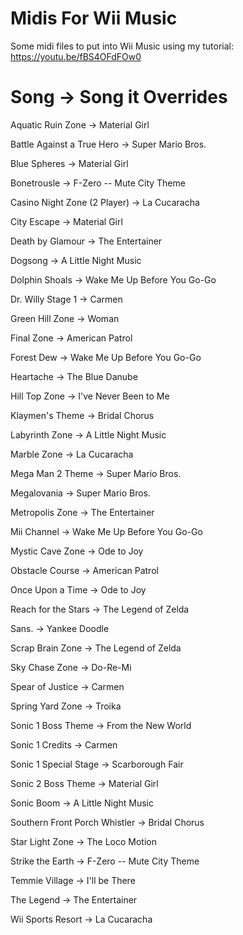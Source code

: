 # Midis For Wii Music

Some midi files to put into Wii Music using my tutorial: https://youtu.be/fBS4OFdFOw0

# Song -> Song it Overrides
Aquatic Ruin Zone -> Material Girl

Battle Against a True Hero -> Super Mario Bros.

Blue Spheres -> Material Girl

Bonetrousle -> F-Zero -- Mute City Theme

Casino Night Zone (2 Player) -> La Cucaracha

City Escape -> Material Girl

Death by Glamour -> The Entertainer

Dogsong -> A Little Night Music

Dolphin Shoals -> Wake Me Up Before You Go-Go

Dr. Willy Stage 1 -> Carmen

Green Hill Zone -> Woman

Final Zone -> American Patrol

Forest Dew -> Wake Me Up Before You Go-Go

Heartache -> The Blue Danube

Hill Top Zone -> I've Never Been to Me

Klaymen's Theme -> Bridal Chorus

Labyrinth Zone -> A Little Night Music

Marble Zone -> La Cucaracha

Mega Man 2 Theme -> Super Mario Bros.

Megalovania -> Super Mario Bros.

Metropolis Zone -> The Entertainer

Mii Channel -> Wake Me Up Before You Go-Go

Mystic Cave Zone -> Ode to Joy

Obstacle Course -> American Patrol

Once Upon a Time -> Ode to Joy

Reach for the Stars -> The Legend of Zelda

Sans. -> Yankee Doodle

Scrap Brain Zone -> The Legend of Zelda

Sky Chase Zone -> Do-Re-Mi

Spear of Justice -> Carmen

Spring Yard Zone -> Troika

Sonic 1 Boss Theme -> From the New World

Sonic 1 Credits -> Carmen

Sonic 1 Special Stage -> Scarborough Fair

Sonic 2 Boss Theme -> Material Girl

Sonic Boom -> A Little Night Music

Southern Front Porch Whistler -> Bridal Chorus

Star Light Zone -> The Loco Motion

Strike the Earth -> F-Zero -- Mute City Theme

Temmie Village -> I'll be There

The Legend -> The Entertainer

Wii Sports Resort -> La Cucaracha
